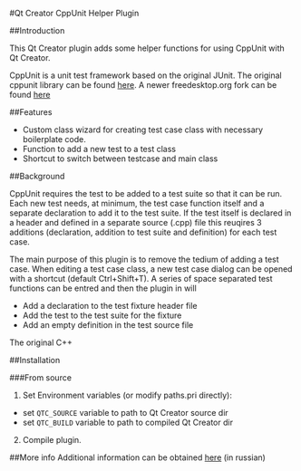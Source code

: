 #Qt Creator CppUnit Helper Plugin

##Introduction

This Qt Creator plugin adds some helper functions for using CppUnit with Qt Creator.

CppUnit is a unit test framework based on the original JUnit. The original cppunit library
can be found [here](https://sourceforge.net/projects/cppunit/ "Sourceforge").
A newer freedesktop.org  fork can be found [here](https://www.freedesktop.org/wiki/Software/cppunit/ "freedesktop.org")


##Features
* Custom class wizard for creating test case class with necessary boilerplate code.
* Function to add a new test to a test class
* Shortcut to switch between testcase and main class

##Background

CppUnit requires the test to be added to a test suite so that it can be run.
Each new test needs, at minimum, the test case function itself and a separate declaration to
add it to the test suite. If the test itself is declared in a header and defined in a separate source (.cpp)
file this reuqires 3 additions (declaration, addition to test suite and definition) for each test case.

The main purpose of this plugin is to remove the tedium of adding a test case. When editing a test case class,
a new test case dialog can be opened with a shortcut (default Ctrl+Shift+T). A series of space separated test
functions can be entred and then the plugin in will
* Add a declaration to the test fixture header file
* Add the test to the test suite for the fixture
* Add an empty definition in the test source file

The original C++



##Installation

###From source
1. Set Environment variables (or modify paths.pri directly):
 - set `QTC_SOURCE` variable to path to Qt Creator source dir
 - set `QTC_BUILD` variable to  path to compiled Qt Creator dir

2. Compile plugin.


##More info
Additional information can be obtained [here](http://gres.biz/qtc-cppcheck/ "Homepage") (in russian)
